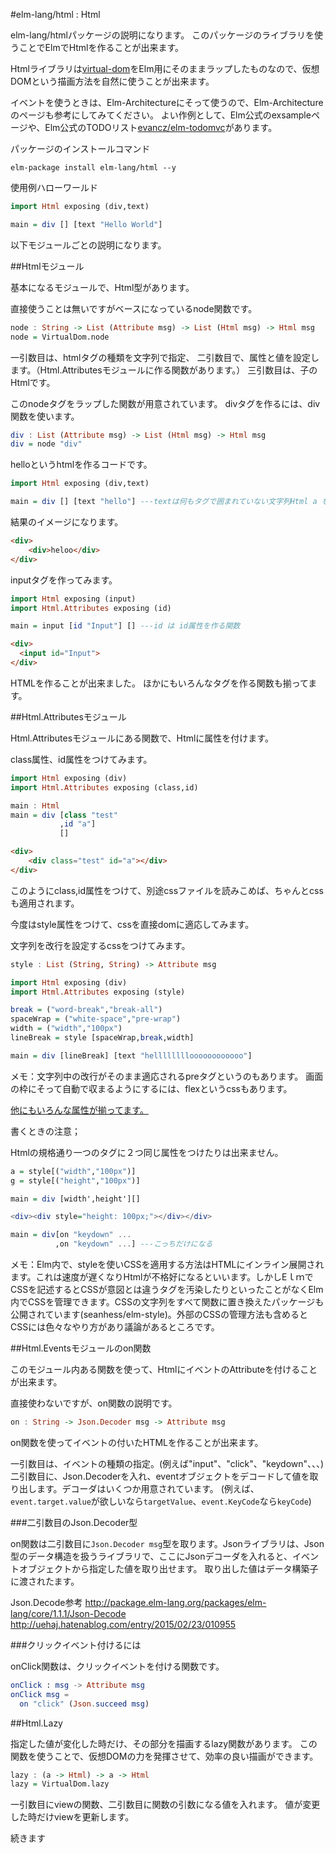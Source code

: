 #elm-lang/html : Html

elm-lang/htmlパッケージの説明になります。
このパッケージのライブラリを使うことでElmでHtmlを作ることが出来ます。

Htmlライブラリは[virtual-dom](https://github.com/Matt-Esch/virtual-dom)をElm用にそのままラップしたものなので、仮想DOMという描画方法を自然に使うことが出来ます。

イベントを使うときは、Elm-Architectureにそって使うので、Elm-Architectureのページも参考にしてみてください。
よい作例として、Elm公式のexsampleページや、Elm公式のTODOリスト[evancz/elm-todomvc](https://github.com/evancz/elm-todomvc)があります。

パッケージのインストールコマンド

```
elm-package install elm-lang/html --y
```

使用例ハローワールド

```hs
import Html exposing (div,text)

main = div [] [text "Hello World"]
```

以下モジュールごとの説明になります。

##Htmlモジュール

基本になるモジュールで、Html型があります。

直接使うことは無いですがベースになっているnode関数です。

```hs
node : String -> List (Attribute msg) -> List (Html msg) -> Html msg
node = VirtualDom.node
```

一引数目は、htmlタグの種類を文字列で指定、
二引数目で、属性と値を設定します。（Html.Attributesモジュールに作る関数があります。）
三引数目は、子のHtmlです。

このnodeタグをラップした関数が用意されています。
divタグを作るには、div関数を使います。

```hs
div : List (Attribute msg) -> List (Html msg) -> Html msg
div = node "div"
```

helloというhtmlを作るコードです。

```hs
import Html exposing (div,text)

main = div [] [text "hello"] ---textは何もタグで囲まれていない文字列Html a を作る

```

結果のイメージになります。

```html
<div>
    <div>heloo</div>
</div>
```

inputタグを作ってみます。

```hs
import Html exposing (input)
import Html.Attributes exposing (id)

main = input [id "Input"] [] ---id は id属性を作る関数
```

```html
<div>
  <input id="Input">
</div>
```

HTMLを作ることが出来ました。
ほかにもいろんなタグを作る関数も揃ってます。


##Html.Attributesモジュール

Html.Attributesモジュールにある関数で、Htmlに属性を付けます。

class属性、id属性をつけてみます。

```hs
import Html exposing (div)
import Html.Attributes exposing (class,id)

main : Html
main = div [class "test"  
           ,id "a"]
           []
```

```html
<div>
    <div class="test" id="a"></div>
</div>
```

このようにclass,id属性をつけて、別途cssファイルを読みこめば、ちゃんとcssも適用されます。

今度はstyle属性をつけて、cssを直接domに適応してみます。

文字列を改行を設定するcssをつけてみます。

```hs
style : List (String, String) -> Attribute msg
```

```hs
import Html exposing (div)
import Html.Attributes exposing (style)

break = ("word-break","break-all")
spaceWrap = ("white-space","pre-wrap")
width = ("width","100px")
lineBreak = style [spaceWrap,break,width]

main = div [lineBreak] [text "helllllllloooooooooooo"]

```

メモ：文字列中の改行がそのまま適応されるpreタグというのもあります。
画面の枠にそって自動で収まるようにするには、flexというcssもあります。

[他にもいろんな属性が揃ってます。](http://package.elm-lang.org/packages/evancz/elm-html/1.1.0/Html-Attributes)

書くときの注意；

Htmlの規格通り一つのタグに２つ同じ属性をつけたりは出来ません。

```hs
a = style[("width","100px")]
g = style[("height","100px")]

main = div [width',height'][]

<div><div style="height: 100px;"></div></div>

main = div[on "keydown" ...
          ,on "keydown" ...] ---こっちだけになる

```

メモ：Elm内で、styleを使いCSSを適用する方法はHTMLにインライン展開されます。これは速度が遅くなりHtmlが不格好になるといいます。しかしEｌｍでCSSを記述するとCSSが意図とは違うタグを汚染したりといったことがなくElm内でCSSを管理できます。CSSの文字列をすべて関数に置き換えたパッケージも公開されています(seanhess/elm-style)。外部のCSSの管理方法も含めるとCSSには色々なやり方があり議論があるところです。



##Html.Eventsモジュールのon関数

このモジュール内ある関数を使って、HtmlにイベントのAttributeを付けることが出来ます。

直接使わないですが、on関数の説明です。

```hs
on : String -> Json.Decoder msg -> Attribute msg
```

on関数を使ってイベントの付いたHTMLを作ることが出来ます。

一引数目は、イベントの種類の指定。(例えば"input"、"click"、"keydown"、、、)
二引数目に、Json.Decoderを入れ、eventオブジェクトをデコードして値を取り出します。デコーダはいくつか用意されています。
(例えば、`event.target.value`が欲しいなら`targetValue`、`event.KeyCode`なら`keyCode`)

###二引数目のJson.Decoder型

on関数は二引数目に`Json.Decoder msg`型を取ります。Jsonライブラリは、Json型のデータ構造を扱うライブラリで、ここにJsonデコーダを入れると、イベントオブジェクトから指定した値を取り出せます。
取り出した値はデータ構築子に渡されたます。


Json.Decode参考
http://package.elm-lang.org/packages/elm-lang/core/1.1.1/Json-Decode
http://uehaj.hatenablog.com/entry/2015/02/23/010955


###クリックイベント付けるには

onClick関数は、クリックイベントを付ける関数です。

```elm
onClick : msg -> Attribute msg
onClick msg =
  on "click" (Json.succeed msg)
```

##Html.Lazy

指定した値が変化した時だけ、その部分を描画するlazy関数があります。
この関数を使うことで、仮想DOMの力を発揮させて、効率の良い描画ができます。

```hs
lazy : (a -> Html) -> a -> Html
lazy = VirtualDom.lazy
```

一引数目にviewの関数、二引数目に関数の引数になる値を入れます。
値が変更した時だけviewを更新します。


続きます
